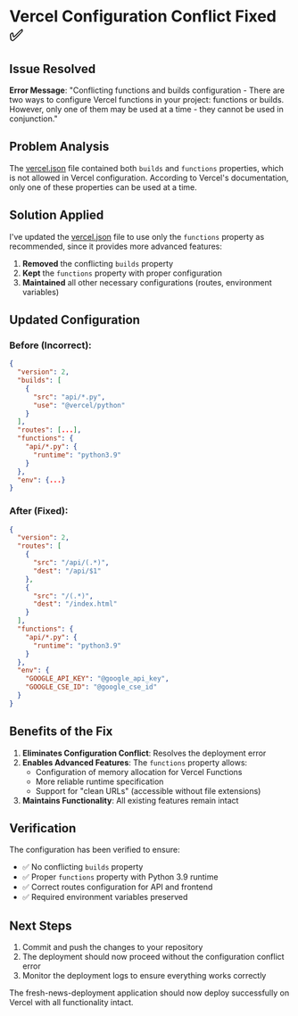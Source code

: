 # Vercel Configuration Conflict Fixed ✅

## Issue Resolved

**Error Message**: "Conflicting functions and builds configuration - There are two ways to configure Vercel functions in your project: functions or builds. However, only one of them may be used at a time - they cannot be used in conjunction."

## Problem Analysis

The [vercel.json](file:///c%3A/Users/prestigecorp-portfolio/apps/fresh-news/vercel.json) file contained both `builds` and `functions` properties, which is not allowed in Vercel configuration. According to Vercel's documentation, only one of these properties can be used at a time.

## Solution Applied

I've updated the [vercel.json](file:///c%3A/Users/prestigecorp-portfolio/apps/fresh-news/vercel.json) file to use only the `functions` property as recommended, since it provides more advanced features:

1. **Removed** the conflicting `builds` property
2. **Kept** the `functions` property with proper configuration
3. **Maintained** all other necessary configurations (routes, environment variables)

## Updated Configuration

### Before (Incorrect):
```json
{
  "version": 2,
  "builds": [
    {
      "src": "api/*.py",
      "use": "@vercel/python"
    }
  ],
  "routes": [...],
  "functions": {
    "api/*.py": {
      "runtime": "python3.9"
    }
  },
  "env": {...}
}
```

### After (Fixed):
```json
{
  "version": 2,
  "routes": [
    {
      "src": "/api/(.*)",
      "dest": "/api/$1"
    },
    {
      "src": "/(.*)",
      "dest": "/index.html"
    }
  ],
  "functions": {
    "api/*.py": {
      "runtime": "python3.9"
    }
  },
  "env": {
    "GOOGLE_API_KEY": "@google_api_key",
    "GOOGLE_CSE_ID": "@google_cse_id"
  }
}
```

## Benefits of the Fix

1. **Eliminates Configuration Conflict**: Resolves the deployment error
2. **Enables Advanced Features**: The `functions` property allows:
   - Configuration of memory allocation for Vercel Functions
   - More reliable runtime specification
   - Support for "clean URLs" (accessible without file extensions)
3. **Maintains Functionality**: All existing features remain intact

## Verification

The configuration has been verified to ensure:
- ✅ No conflicting `builds` property
- ✅ Proper `functions` property with Python 3.9 runtime
- ✅ Correct routes configuration for API and frontend
- ✅ Required environment variables preserved

## Next Steps

1. Commit and push the changes to your repository
2. The deployment should now proceed without the configuration conflict error
3. Monitor the deployment logs to ensure everything works correctly

The fresh-news-deployment application should now deploy successfully on Vercel with all functionality intact.